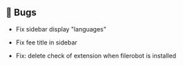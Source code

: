 ## 🐛 Bugs

- Fix sidebar display "languages"

- Fix fee title in sidebar

- Fix: delete check of extension when filerobot is installed
